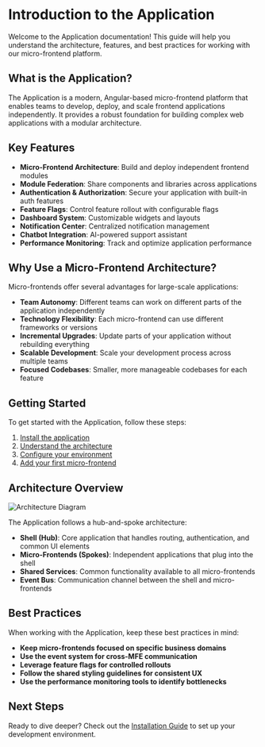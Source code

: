 # Introduction to the Application

Welcome to the Application documentation! This guide will help you understand the architecture, features, and best practices for working with our micro-frontend platform.

## What is the Application?

The Application is a modern, Angular-based micro-frontend platform that enables teams to develop, deploy, and scale frontend applications independently. It provides a robust foundation for building complex web applications with a modular architecture.

## Key Features

- **Micro-Frontend Architecture**: Build and deploy independent frontend modules
- **Module Federation**: Share components and libraries across applications
- **Authentication & Authorization**: Secure your application with built-in auth features
- **Feature Flags**: Control feature rollout with configurable flags
- **Dashboard System**: Customizable widgets and layouts
- **Notification Center**: Centralized notification management
- **Chatbot Integration**: AI-powered support assistant
- **Performance Monitoring**: Track and optimize application performance

## Why Use a Micro-Frontend Architecture?

Micro-frontends offer several advantages for large-scale applications:

- **Team Autonomy**: Different teams can work on different parts of the application independently
- **Technology Flexibility**: Each micro-frontend can use different frameworks or versions
- **Incremental Upgrades**: Update parts of your application without rebuilding everything
- **Scalable Development**: Scale your development process across multiple teams
- **Focused Codebases**: Smaller, more manageable codebases for each feature

## Getting Started

To get started with the Application, follow these steps:

1. [Install the application](installation)
2. [Understand the architecture](architecture-overview)
3. [Configure your environment](configuration)
4. [Add your first micro-frontend](../guides/adding-mfe)

## Architecture Overview

![Architecture Diagram](assets/images/architecture-diagram.png)

The Application follows a hub-and-spoke architecture:

- **Shell (Hub)**: Core application that handles routing, authentication, and common UI elements
- **Micro-Frontends (Spokes)**: Independent applications that plug into the shell
- **Shared Services**: Common functionality available to all micro-frontends
- **Event Bus**: Communication channel between the shell and micro-frontends

## Best Practices

When working with the Application, keep these best practices in mind:

- **Keep micro-frontends focused on specific business domains**
- **Use the event system for cross-MFE communication**
- **Leverage feature flags for controlled rollouts**
- **Follow the shared styling guidelines for consistent UX**
- **Use the performance monitoring tools to identify bottlenecks**

## Next Steps

Ready to dive deeper? Check out the [Installation Guide](installation) to set up your development environment.
